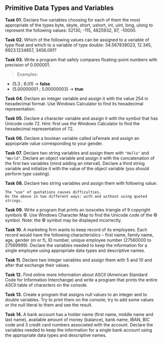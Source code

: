 ## Primitive Data Types and Variables

**Task 01.** Declare five variables choosing for each of them the most appropriate of the types byte, sbyte, short, ushort, int, uint, long, ulong to represent the following values: 52130, -115, 4825932, 97, -10000.

**Task 02.** Which of the following values can be assigned to a variable of type float and which to a variable of type double: 34.567839023, 12.345, 8923.1234857, 3456.091?

**Task 03.** Write a program that safely compares floating-point numbers with precision of 0.000001.
>Examples:
* (5.3 ; 6.01) → **false**
* (5.00000001 ; 5.00000003) → **true**

**Task 04.** Declare an integer variable and assign it with the value 254 in hexadecimal format. Use Windows Calculator to find its hexadecimal representation.

**Task 05.** Declare a character variable and assign it with the symbol that has Unicode code 72. Hint: first use the Windows Calculator to find the hexadecimal representation of 72.

**Task 06.** Declare a boolean variable called isFemale and assign an appropriate value corresponding to your gender.

**Task 07.** Declare two string variables and assign them with `"Hello"` and `"World"`. Declare an object variable and assign it with the concatenation of the first two variables (mind adding an interval). Declare a third string variable and initialize it with the value of the object variable (you should perform type casting).

**Task 08.** Declare two string variables and assign them with following value:

    The "use" of quotations causes difficulties.
    Do the above in two different ways: with and without using quoted strings.

**Task 09.** Write a program that prints an isosceles triangle of 9 copyright symbols ©. Use Windows Character Map to find the Unicode code of the © symbol. Note: the © symbol may be displayed incorrectly.

**Task 10.** A marketing firm wants to keep record of its employees. Each record would have the following characteristics – first name, family name, age, gender (m or f), ID number, unique employee number (27560000 to 27569999). Declare the variables needed to keep the information for a single employee using appropriate data types and descriptive names.

**Task 11.** Declare two integer variables and assign them with 5 and 10 and after that exchange their values.

**Task 12.** Find online more information about ASCII (American Standard Code for Information Interchange) and write a program that prints the entire ASCII table of characters on the console.

**Task 13.** Create a program that assigns null values to an integer and to double variables. Try to print them on the console, try to add some values or the null literal to them and see the result.

**Task 14.** A bank account has a holder name (first name, middle name and last name), available amount of money (balance), bank name, IBAN, BIC code and 3 credit card numbers associated with the account. Declare the variables needed to keep the information for a single bank account using the appropriate data types and descriptive names.
